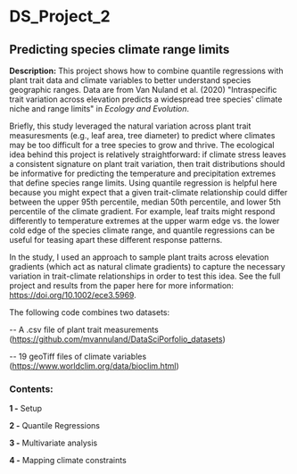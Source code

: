 # DS_Project_2

## Predicting species climate range limits

**Description:** This project shows how to combine quantile regressions with plant trait data and climate variables to better understand species geographic ranges. Data are from Van Nuland et al. (2020) "Intraspecific trait variation across elevation predicts a widespread tree species' climate niche and range limits" in <em>Ecology and Evolution</em>.
 
Briefly, this study leveraged the natural variation across plant trait measuresments (e.g., leaf area, tree diameter) to predict where climates may be too difficult for a tree species to grow and thrive. The ecological idea behind this project is relatively straightforward: if climate stress leaves a consistent signature on plant trait variation, then trait distributions should be informative for predicting the temperature and precipitation extremes that define species range limits. Using quantile regression is helpful here because you might expect that a given trait-climate relationship could differ between the upper 95th percentile, median 50th percentile, and lower 5th percentile of the climate gradient. For example, leaf traits might respond differently to temperature extremes at the upper warm edge vs. the lower cold edge of the species climate range, and quantile regressions can be useful for teasing apart these different response patterns. 

In the study, I used an approach to sample plant traits across elevation gradients (which act as natural climate gradients) to capture the necessary variation in trait-climate relationships in order to test this idea. See the full project and results from the paper here for more information: https://doi.org/10.1002/ece3.5969.

The following code combines two datasets:

-- A .csv file of plant trait measurements (https://github.com/mvannuland/DataSciPorfolio_datasets)

-- 19 geoTiff files of climate variables (https://www.worldclim.org/data/bioclim.html)


### Contents:
**1   -** Setup

**2   -** Quantile Regressions 

**3   -** Multivariate analysis 

**4   -** Mapping climate constraints 

